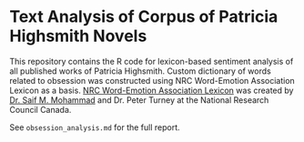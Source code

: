 # Text Analysis of Corpus of Patricia Highsmith Novels

This repository contains the R code for lexicon-based sentiment analysis of all published works of Patricia Highsmith. Custom dictionary of words related to obsession was constructed using NRC Word-Emotion Association Lexicon as a basis. [NRC Word-Emotion Association Lexicon](https://saifmohammad.com/WebPages/NRC-Emotion-Lexicon.htm) was created by [Dr. Saif M. Mohammad](mailto:saif.mohammad@nrc-cnrc.gc.ca) and Dr. Peter Turney at the National Research Council Canada.

See `obsession_analysis.md` for the full report.

